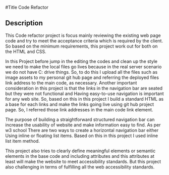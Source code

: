 #Title Code Refactor

## Description 
This Code refactor project is focus mainly reviewing the existing web page code and try to meet the acceptance criteria which is required by the client. So based on the minimum requirements, this project work out for both on the HTML and CSS.

In this Project before jump in the editing the codes and clean up the     style we need to make the local files go lives because in the real server scenario we do not have C: drive things. So, to do this I upload all the files such as image assets to my personal git hub page and referring the deployed files link address to the main code, as necessary. 
Another important consideration in this project is that the links in the navigation bar are seated but they were not functional and Having easy-to-use navigation is important for any web site. So, based on this in this project I build a standard HTML as a base for each links and make the links going live using git hub project page. So, I referred those link addresses in the main code link element.

The purpose of building a straightforward structured navigation bar can increase the usability of website and make information easy to find.
As per w3 school There are two ways to create a horizontal navigation bar either Using inline or floating list items. Based on this in this project I used inline list item method. 

This project also tries to clearly define meaningful elements or semantic elements in the base code and including attributes and this attributes at least will make the website to meet accessibility standards. But this project also challenging in terms of fulfilling all the web accessibility standards.







